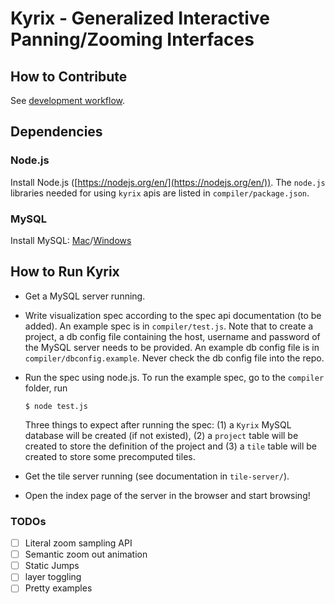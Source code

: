 # Kyrix - Generalized Interactive Panning/Zooming Interfaces
## How to Contribute
See [development workflow](https://github.com/tracyhenry/Kyrix/wiki/Development-Workflow).



## Dependencies
### Node.js
Install Node.js ([https://nodejs.org/en/](https://nodejs.org/en/)). The `node.js` libraries needed for using `kyrix` apis are listed in `compiler/package.json`. 

### MySQL
Install MySQL: [Mac](https://gist.github.com/nrollr/3f57fc15ded7dddddcc4e82fe137b58e)/[Windows](https://dev.mysql.com/doc/refman/5.7/en/windows-installation.html)


## How to Run Kyrix
* Get a MySQL server running. 

* Write visualization spec according to the spec api documentation (to be added). An example spec is in `compiler/test.js`. Note that to create a project, a db config file containing the host, username and password of the MySQL server needs to be provided. An example db config file is in `compiler/dbconfig.example`. Never check the db config file into the repo. 

* Run the spec using node.js. To run the example spec, go to the `compiler` folder, run

      $ node test.js
    
    Three things to expect after running the spec: 
    (1) a `Kyrix` MySQL database will be created (if not existed), (2) a `project` table will be created to store the definition of the project and (3) a `tile` table will be created to store some precomputed tiles. 

* Get the tile server running (see documentation in `tile-server/`). 

* Open the index page of the server in the browser and start browsing! 

### TODOs

- [ ] Literal zoom sampling API
- [ ] Semantic zoom out animation
- [ ] Static Jumps
- [ ] layer toggling
- [ ] Pretty examples
